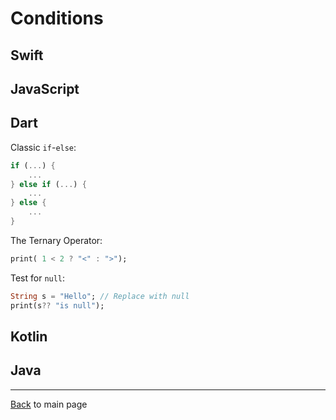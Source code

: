 # Conditions

## Swift

## JavaScript

## Dart	

Classic `if`-`else`:

```dart
if (...) {
    ...
} else if (...) {
    ...
} else {
    ...
}
```

The Ternary Operator:

```dart
print( 1 < 2 ? "<" : ">");
```

Test for `null`:

```dart
String s = "Hello"; // Replace with null
print(s?? "is null");
```

## Kotlin	

## Java	

---
[Back](/README.md) to main page
